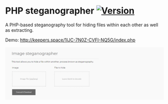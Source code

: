# PHP steganographer [![Version](https://img.shields.io/badge/version-1.0.0-orange.svg)](https://github.com/Keeperr/SH-scanner)
A PHP-based steganography tool for hiding files within each other as well as extracting.

Demo: http://keepers.space/1IJC-7N0Z-CVFI-NQ5G/index.php

![Preview](https://raw.githubusercontent.com/Keeperr/PHP-steganographer/master/assets/preview.png)
